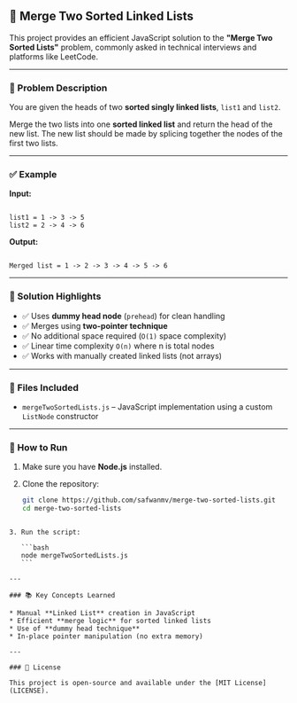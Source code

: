 
## 🚀 Merge Two Sorted Linked Lists

This project provides an efficient JavaScript solution to the **"Merge Two Sorted Lists"** problem, commonly asked in technical interviews and platforms like LeetCode.

---

### 🧠 Problem Description

You are given the heads of two **sorted singly linked lists**, `list1` and `list2`.

Merge the two lists into one **sorted linked list** and return the head of the new list. The new list should be made by splicing together the nodes of the first two lists.

---

### ✅ Example

**Input:**

```

list1 = 1 -> 3 -> 5
list2 = 2 -> 4 -> 6

```

**Output:**

```

Merged list = 1 -> 2 -> 3 -> 4 -> 5 -> 6

````

---

### 🔧 Solution Highlights

* ✅ Uses **dummy head node** (`prehead`) for clean handling
* ✅ Merges using **two-pointer technique**
* ✅ No additional space required (`O(1)` space complexity)
* ✅ Linear time complexity `O(n)` where n is total nodes
* ✅ Works with manually created linked lists (not arrays)

---

### 📁 Files Included

* `mergeTwoSortedLists.js` – JavaScript implementation using a custom `ListNode` constructor

---

### 🚀 How to Run

1. Make sure you have **Node.js** installed.
2. Clone the repository:

   ```bash
   git clone https://github.com/safwanmv/merge-two-sorted-lists.git
   cd merge-two-sorted-lists
````

3. Run the script:

   ```bash
   node mergeTwoSortedLists.js
   ```

---

### 📚 Key Concepts Learned

* Manual **Linked List** creation in JavaScript
* Efficient **merge logic** for sorted linked lists
* Use of **dummy head technique**
* In-place pointer manipulation (no extra memory)

---

### 📌 License

This project is open-source and available under the [MIT License](LICENSE).

